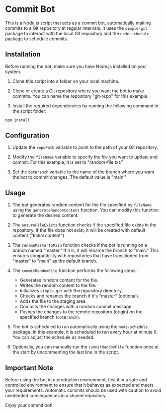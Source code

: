 # Commit Bot

This is a Node.js script that acts as a commit bot, automatically making commits to a Git repository at regular intervals. It uses the `simple-git` package to interact with the local Git repository and the `node-schedule` package to schedule commits.

## Installation

Before running the bot, make sure you have Node.js installed on your system.

1. Clone this script into a folder on your local machine.

2. Clone or create a Git repository where you want the bot to make commits. You can name the repository "git-repo" for this example.

3. Install the required dependencies by running the following command in the script folder:

```bash
npm install
```

## Configuration

1. Update the `repoPath` variable to point to the path of your Git repository.

2. Modify the `fileName` variable to specify the file you want to update and commit. For this example, it is set to "random-file.txt."

3. Set the `botBranch` variable to the name of the branch where you want the bot to commit changes. The default value is "main."

## Usage

1. The bot generates random content for the file specified by `fileName` using the `generateRandomContent` function. You can modify this function to generate the desired content.

2. The `ensureFileExists` function checks if the specified file exists in the repository. If the file does not exist, it will be created with default content ("Initial content").

3. The `renameMasterToMain` function checks if the bot is running on a branch named "master." If it is, it will rename the branch to "main." This ensures compatibility with repositories that have transitioned from "master" to "main" as the default branch.

4. The `commitRandomFile` function performs the following steps:
   - Generates random content for the file.
   - Writes the random content to the file.
   - Initializes `simple-git` with the repository directory.
   - Checks and renames the branch if it's "master" (optional).
   - Adds the file to the staging area.
   - Commits the changes with a random commit message.
   - Pushes the changes to the remote repository (origin) on the specified branch (`botBranch`).

5. The bot is scheduled to run automatically using the `node-schedule` package. In this example, it is scheduled to run every hour at minute 0. You can adjust the schedule as needed.

6. Optionally, you can manually run the `commitRandomFile` function once at the start by uncommenting the last line in the script.

## Important Note

Before using the bot in a production environment, test it in a safe and controlled environment to ensure that it behaves as expected and meets your requirements. Automatic commits should be used with caution to avoid unintended consequences in a shared repository.

Enjoy your commit bot!